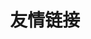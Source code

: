 ---
pageLayout: friends
title: 友情链接
list:
  -
    name: GooodPig
    link: //gooodpig.github.io
    avatar: /gooodpig.jpg
    desc: 是个人物
---
